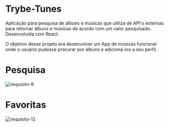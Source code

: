 # Trybe-Tunes
Aplicação para pesquisa de álbuns e músicas que utiliza de API's externas para retornar álbuns e músicas de acordo com um valor pesquisado. Desenvolvida com React.

O objetivo desse projeto era desenvolver um App de músicas funcional onde o usuário pudesse procurar por álbuns e adicioná-los a seu perfil.

# Pesquisa

![requisito-9](images/requisito9.gif)

# Favoritas

![requisito-12](images/requisito12.gif)
